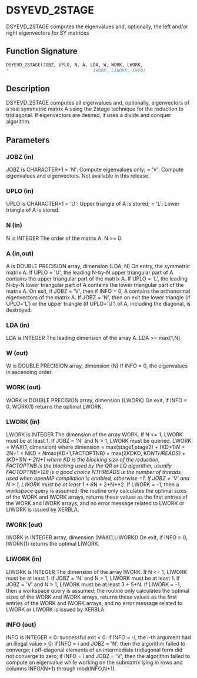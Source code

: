 # DSYEVD_2STAGE

DSYEVD_2STAGE computes the eigenvalues and, optionally, the left and/or right eigenvectors for SY matrices

## Function Signature

```fortran
DSYEVD_2STAGE(JOBZ, UPLO, N, A, LDA, W, WORK, LWORK,
*                                IWORK, LIWORK, INFO)
```

## Description


 DSYEVD_2STAGE computes all eigenvalues and, optionally, eigenvectors of a
 real symmetric matrix A using the 2stage technique for
 the reduction to tridiagonal. If eigenvectors are desired, it uses a
 divide and conquer algorithm.


## Parameters

### JOBZ (in)

JOBZ is CHARACTER*1 = 'N': Compute eigenvalues only; = 'V': Compute eigenvalues and eigenvectors. Not available in this release.

### UPLO (in)

UPLO is CHARACTER*1 = 'U': Upper triangle of A is stored; = 'L': Lower triangle of A is stored.

### N (in)

N is INTEGER The order of the matrix A. N >= 0.

### A (in,out)

A is DOUBLE PRECISION array, dimension (LDA, N) On entry, the symmetric matrix A. If UPLO = 'U', the leading N-by-N upper triangular part of A contains the upper triangular part of the matrix A. If UPLO = 'L', the leading N-by-N lower triangular part of A contains the lower triangular part of the matrix A. On exit, if JOBZ = 'V', then if INFO = 0, A contains the orthonormal eigenvectors of the matrix A. If JOBZ = 'N', then on exit the lower triangle (if UPLO='L') or the upper triangle (if UPLO='U') of A, including the diagonal, is destroyed.

### LDA (in)

LDA is INTEGER The leading dimension of the array A. LDA >= max(1,N).

### W (out)

W is DOUBLE PRECISION array, dimension (N) If INFO = 0, the eigenvalues in ascending order.

### WORK (out)

WORK is DOUBLE PRECISION array, dimension (LWORK) On exit, if INFO = 0, WORK(1) returns the optimal LWORK.

### LWORK (in)

LWORK is INTEGER The dimension of the array WORK. If N <= 1, LWORK must be at least 1. If JOBZ = 'N' and N > 1, LWORK must be queried. LWORK = MAX(1, dimension) where dimension = max(stage1,stage2) + (KD+1)*N + 2*N+1 = N*KD + N*max(KD+1,FACTOPTNB) + max(2*KD*KD, KD*NTHREADS) + (KD+1)*N + 2*N+1 where KD is the blocking size of the reduction, FACTOPTNB is the blocking used by the QR or LQ algorithm, usually FACTOPTNB=128 is a good choice NTHREADS is the number of threads used when openMP compilation is enabled, otherwise =1. If JOBZ = 'V' and N > 1, LWORK must be at least 1 + 6*N + 2*N**2. If LWORK = -1, then a workspace query is assumed; the routine only calculates the optimal sizes of the WORK and IWORK arrays, returns these values as the first entries of the WORK and IWORK arrays, and no error message related to LWORK or LIWORK is issued by XERBLA.

### IWORK (out)

IWORK is INTEGER array, dimension (MAX(1,LIWORK)) On exit, if INFO = 0, IWORK(1) returns the optimal LIWORK.

### LIWORK (in)

LIWORK is INTEGER The dimension of the array IWORK. If N <= 1, LIWORK must be at least 1. If JOBZ = 'N' and N > 1, LIWORK must be at least 1. If JOBZ = 'V' and N > 1, LIWORK must be at least 3 + 5*N. If LIWORK = -1, then a workspace query is assumed; the routine only calculates the optimal sizes of the WORK and IWORK arrays, returns these values as the first entries of the WORK and IWORK arrays, and no error message related to LWORK or LIWORK is issued by XERBLA.

### INFO (out)

INFO is INTEGER = 0: successful exit < 0: if INFO = -i, the i-th argument had an illegal value > 0: if INFO = i and JOBZ = 'N', then the algorithm failed to converge; i off-diagonal elements of an intermediate tridiagonal form did not converge to zero; if INFO = i and JOBZ = 'V', then the algorithm failed to compute an eigenvalue while working on the submatrix lying in rows and columns INFO/(N+1) through mod(INFO,N+1).

